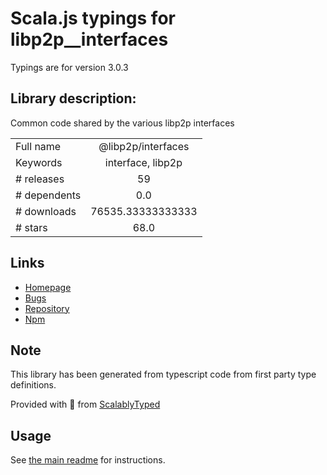 
# Scala.js typings for libp2p__interfaces

Typings are for version 3.0.3

## Library description:
Common code shared by the various libp2p interfaces

|                    |                 |
| ------------------ | :-------------: |
| Full name          | @libp2p/interfaces |
| Keywords           | interface, libp2p |
| # releases         | 59 |
| # dependents       | 0.0 |
| # downloads        | 76535.33333333333 |
| # stars            | 68.0 |

## Links
- [Homepage](https://github.com/libp2p/js-libp2p-interfaces/tree/master/packages/interfaces#readme)
- [Bugs](https://github.com/libp2p/js-libp2p-interfaces/issues)
- [Repository](https://github.com/libp2p/js-libp2p-interfaces)
- [Npm](https://www.npmjs.com/package/%40libp2p%2Finterfaces)
    


## Note
This library has been generated from typescript code from first party type definitions.

Provided with :purple_heart: from [ScalablyTyped](https://github.com/oyvindberg/ScalablyTyped)

## Usage
See [the main readme](../../readme.md) for instructions.


